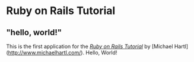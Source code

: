 

# Ruby on Rails Tutorial

## "hello, world!"


This is the first application for the
[*Ruby on Rails Tutorial*](http://www.railstutorial.org/)
by [Michael Hartl] (http://www.michaelhartl.com/). Hello, World!
